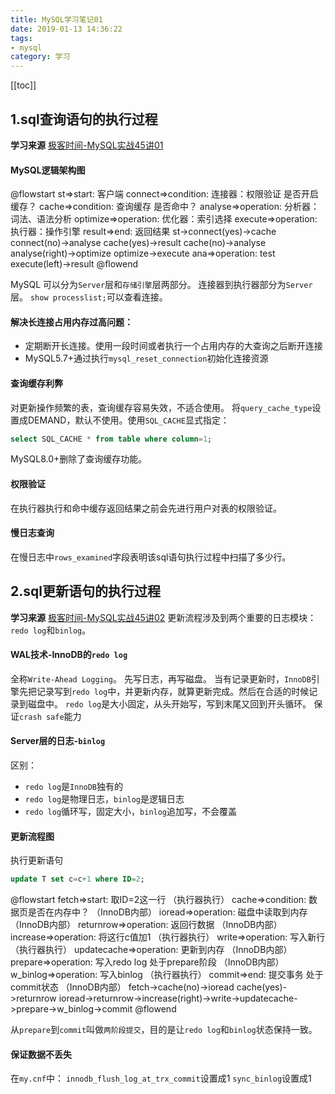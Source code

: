 ```yaml
---
title: MySQL学习笔记01
date: 2019-01-13 14:36:22
tags:
- mysql
category: 学习
---
```

<!-- more -->
[[toc]]

## 1.sql查询语句的执行过程
**学习来源** [极客时间-MySQL实战45讲01](https://time.geekbang.org/column/article/68319)

#### MySQL逻辑架构图

@flowstart 
st=>start: 客户端
connect=>condition: 连接器：权限验证
是否开启缓存？
cache=>condition: 查询缓存
是否命中？
analyse=>operation: 分析器：词法、语法分析
optimize=>operation: 优化器：索引选择
execute=>operation: 执行器：操作引擎
result=>end: 返回结果
st->connect(yes)->cache
connect(no)->analyse
cache(yes)->result
cache(no)->analyse
analyse(right)->optimize
optimize->execute
ana=>operation: test
execute(left)->result
@flowend

MySQL 可以分为`Server`层和`存储引擎`层两部分。
连接器到执行器部分为`Server`层。
`show processlist;`可以查看连接。
#### 解决长连接占用内存过高问题：
* 定期断开长连接。使用一段时间或者执行一个占用内存的大查询之后断开连接
* MySQL5.7+通过执行`mysql_reset_connection`初始化连接资源

#### 查询缓存利弊
对更新操作频繁的表，查询缓存容易失效，不适合使用。
将`query_cache_type`设置成DEMAND，默认不使用。使用`SQL_CACHE`显式指定：
```sql
select SQL_CACHE * from table where column=1;
```
MySQL8.0+删除了查询缓存功能。
#### 权限验证
在执行器执行和命中缓存返回结果之前会先进行用户对表的权限验证。

#### 慢日志查询
在慢日志中`rows_examined`字段表明该sql语句执行过程中扫描了多少行。

## 2.sql更新语句的执行过程
**学习来源** [极客时间-MySQL实战45讲02](https://time.geekbang.org/column/article/68633)
更新流程涉及到两个重要的日志模块：`redo log`和`binlog`。
#### WAL技术-InnoDB的`redo log`
全称`Write-Ahead Logging`。
先写日志，再写磁盘。
当有记录更新时，`InnoDB`引擎先把记录写到`redo log`中，并更新内存，就算更新完成。然后在合适的时候记录到磁盘中。
`redo log`是大小固定，从头开始写，写到末尾又回到开头循环。
保证`crash safe`能力
#### Server层的日志-`binlog`
区别：
* `redo log`是`InnoDB`独有的
* `redo log`是物理日志，`binlog`是逻辑日志
* `redo log`循环写，固定大小，`binlog`追加写，不会覆盖

#### 更新流程图
执行更新语句
```sql
update T set c=c+1 where ID=2;
```

@flowstart 
fetch=>start: 取ID=2这一行
（执行器执行）
cache=>condition: 数据页是否在内存中？
（InnoDB内部）
ioread=>operation: 磁盘中读取到内存
（InnoDB内部）
returnrow=>operation: 返回行数据
（InnoDB内部）
increase=>operation: 将这行c值加1
（执行器执行）
write=>operation: 写入新行
（执行器执行）
updatecache=>operation: 更新到内存
（InnoDB内部）
prepare=>operation: 写入redo log
处于prepare阶段
（InnoDB内部）
w_binlog=>operation: 写入binlog
（执行器执行）
commit=>end: 提交事务
处于commit状态
（InnoDB内部）
fetch->cache(no)->ioread
cache(yes)->returnrow
ioread->returnrow->increase(right)->write->updatecache->prepare->w_binlog->commit
@flowend

从`prepare`到`commit`叫做`两阶段提交`，目的是让`redo log`和`binlog`状态保持一致。
#### 保证数据不丢失
在`my.cnf`中：
`innodb_flush_log_at_trx_commit`设置成1
`sync_binlog`设置成1